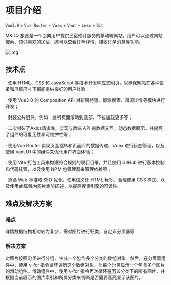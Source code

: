 # 项目介绍

`Vue3.0` + `Vue Router` + `Vuex` + `Vant` + `Less` + `Git`

M&DQ 旅途是一个面向用户提供民宿预订服务的移动端网站，用户可以通过网站搜索、预订喜欢的民宿，还可以查看订单详情、接收订单消息等功能。

![img](https://telegra.ph/file/5d82e1b3322829e0e5a85.png)

## 技术点

· 使用 HTML、CSS 和 JavaScript 等技术开发响应式网页，以确保网站在各种设备和屏幕尺寸下都能提供良好的用户体验；

· 使用 Vue3.0 的 Composition API 对新房特惠、房源搜索、房源详情等模块进行开发；

· 封装公共组件，例如：监听页面滚动到底部、下拉加载更多等；

· 二次封装了Axios请求库，实现与后端 API 的数据交互，动态数据展示，并提高了组件的可复用性和可维护性等；

· 使用Vue Router 实现页面跳转和页面间的数据传递、Vuex 进行状态管理，以及使用 Vant UI 中的组件来优化用户界面体验；

· 使用 Vite 打包工具来构建符合规则的项目目录，并且使用 GitHub 进行版本控制和代码托管，以及使用 NPM 包管理器来管理依赖项；

· 遵循 Web 标准和 SEO 优化，使用语义化 HTML 标签、合理使用 CSS 样式、以及使用alt属性为图片添加描述，以提高搜索引擎的可读性。

## 难点及解决方案
### 难点
详情数据结构相对较为复杂，需对图片进行归类，自定义分页器等
### 解决方案
对图片按照分类进行分组，生成一个包含多个分类的数组对象。然后，在分页器组件中，使用 v-for 指令循环遍历这个数组对象，为每个分类显示一个包含多个图片的滑动组件。滑动组件中，使用 v-for 指令再次循环遍历该分类下的所有图片，并根据当前展示的图片索引和所属分类来判断是否需要高亮显示该图片。
